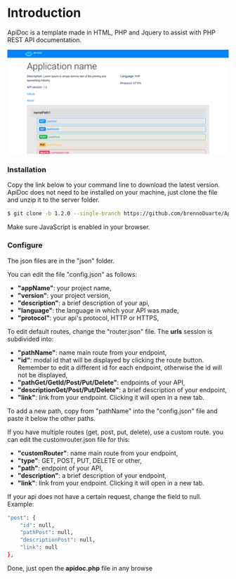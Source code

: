 # Introduction

ApiDoc is a template made in HTML, PHP and Jquery to assist with PHP REST API documentation.
 
<img src="api-doc/view/_img/apidoc.png">

### Installation

Copy the link below to your command line to download the latest version. ApiDoc does not need to be installed on your machine, just clone the file and unzip it to the server folder.

```sh
$ git clone -b 1.2.0 --single-branch https://github.com/brennoDuarte/ApiDoc.git ApiDoc-v1.2.0-stable
```

Make sure JavaScript is enabled in your browser.

### Configure

The json files are in the "json" folder.

You can edit the file "config.json" as follows:

- **"appName"**: your project name,
- **"version"**: your project version,
- **"description"**: a brief description of your api,
- **"language"**: the language in which your API was made,
- **"protocol"**: your api's protocol, HTTP or HTTPS,

To edit default routes, change the "router.json" file. The **urls** session is subdivided into:

- **"pathName"**: name main route from your endpoint,
- **"id"**: modal id that will be displayed by clicking the route button. Remember to edit a different id for each endpoint, otherwise the id will not be displayed,
- **"pathGet/GetId/Post/Put/Delete"**: endpoints of your API,
- **"descriptionGet/Post/Put/Delete"**: a brief description of your endpoint,
- **"link"**: link from your endpoint. Clicking it will open in a new tab.

To add a new path, copy from "pathName" into the "config.json" file and paste it below the other paths.

If you have multiple routes (get, post, put, delete), use a custom route. you can edit the customrouter.json file for this:

- **"customRouter"**: name main route from your endpoint,
- **"type"**: GET, POST, PUT, DELETE or other,
- **"path"**: endpoint of your API,
- **"description"**: a brief description of your endpoint,
- **"link"**: link from your endpoint. Clicking it will open in a new tab.

If your api does not have a certain request, change the field to null. Example: 

```sh
"post": {
    "id": null,
    "pathPost": null,
    "descriptionPost": null,
    "link": null
},
```

Done, just open the **apidoc.php** file in any browse
